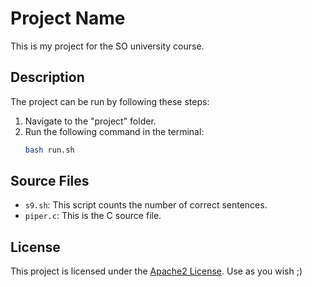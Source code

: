 # Project Name

This is my project for the SO university course.

## Description

The project can be run by following these steps:

1. Navigate to the "project" folder.
2. Run the following command in the terminal:
   ```bash
   bash run.sh
   ```

## Source Files

- `s9.sh`: This script counts the number of correct sentences.
- `piper.c`: This is the C source file.


## License

This project is licensed under the [Apache2 License](LICENSE).
Use as you wish ;)
